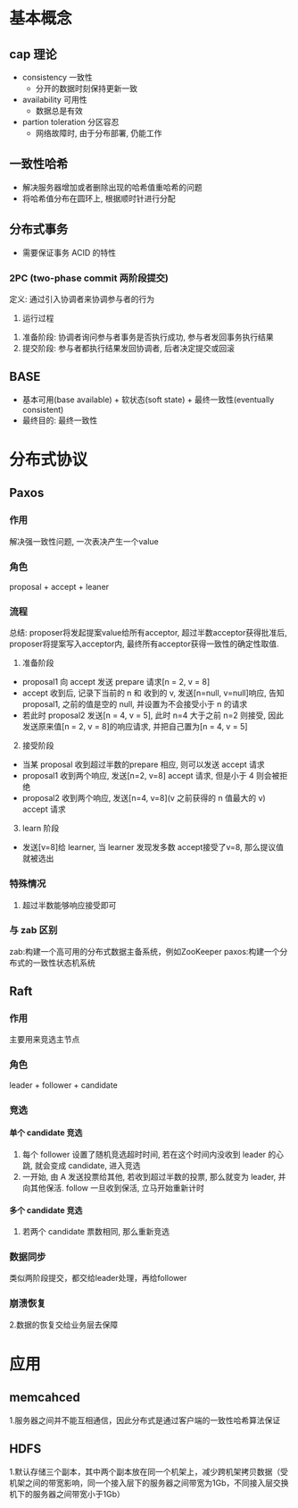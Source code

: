 # 基本概念

## cap 理论

- consistency 一致性
  - 分开的数据时刻保持更新一致
- availability 可用性
  - 数据总是有效
- partion toleration 分区容忍
  - 网络故障时, 由于分布部署, 仍能工作

## 一致性哈希

- 解决服务器增加或者删除出现的哈希值重哈希的问题
- 将哈希值分布在圆环上, 根据顺时针进行分配

## 分布式事务

- 需要保证事务 ACID 的特性

### 2PC (two-phase commit 两阶段提交)

定义: 通过引入协调者来协调参与者的行为  

1. 运行过程

1) 准备阶段: 协调者询问参与者事务是否执行成功, 参与者发回事务执行结果  
2) 提交阶段: 参与者都执行结果发回协调者, 后者决定提交或回滚

## BASE

- 基本可用(base available) + 软状态(soft state) + 最终一致性(eventually consistent)
- 最终目的: 最终一致性

# 分布式协议

## Paxos 

### 作用

解决强一致性问题, 一次表决产生一个value

### 角色

proposal + accept + leaner  

### 流程

总结: proposer将发起提案value给所有acceptor, 超过半数acceptor获得批准后, proposer将提案写入acceptor内, 最终所有acceptor获得一致性的确定性取值.  

1. 准备阶段  

- proposal1 向 accept 发送 prepare 请求[n = 2, v = 8]
- accept 收到后, 记录下当前的 n 和 收到的 v, 发送[n=null, v=null]响应, 告知 proposal1, 之前的值是空的 null, 并设置为不会接受小于 n 的请求
- 若此时 proposal2 发送[n = 4, v = 5], 此时 n=4 大于之前 n=2 则接受, 因此发送原来值[n = 2, v = 8]的响应请求, 并把自己置为[n = 4, v = 5]

2. 接受阶段

- 当某 proposal 收到超过半数的prepare 相应, 则可以发送 accept 请求
- proposal1 收到两个响应, 发送[n=2, v=8] accept 请求, 但是小于 4 则会被拒绝
- proposal2 收到两个响应, 发送[n=4, v=8](v  之前获得的 n 值最大的 v) accept 请求

3. learn 阶段

- 发送[v=8]给 learner, 当 learner 发现发多数 accept接受了v=8, 那么提议值就被选出

### 特殊情况

1. 超过半数能够响应接受即可

### 与 zab 区别
zab:构建一个高可用的分布式数据主备系统，例如ZooKeeper
paxos:构建一个分布式的一致性状态机系统


## Raft

### 作用

主要用来竞选主节点

### 角色

leader + follower + candidate  

### 竞选

#### 单个 candidate 竞选

1. 每个 follower 设置了随机竞选超时时间, 若在这个时间内没收到 leader 的心跳, 就会变成 candidate, 进入竞选
2. 一开始, 由 A 发送投票给其他, 若收到超过半数的投票, 那么就变为 leader, 并向其他保活. follow 一旦收到保活, 立马开始重新计时

#### 多个 candidate 竞选

1. 若两个 candidate 票数相同, 那么重新竞选

### 数据同步

类似两阶段提交，都交给leader处理，再给follower  

### 崩溃恢复

2.数据的恢复交给业务层去保障  


# 应用
## memcahced  
1.服务器之间并不能互相通信，因此分布式是通过客户端的一致性哈希算法保证  

## HDFS 
1.默认存储三个副本，其中两个副本放在同一个机架上，减少跨机架拷贝数据（受机架之间的带宽影响，同一个接入层下的服务器之间带宽为1Gb，不同接入层交换机下的服务器之间带宽小于1Gb）  
